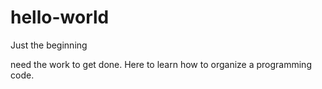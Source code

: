 # hello-world
Just the beginning

need the work to get done. Here to learn how to organize a programming code.
